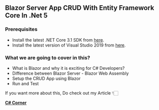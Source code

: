 ## Blazor Server App CRUD With Entity Framework Core In .Net 5

### Prerequisites
- Install the latest .NET Core 3.1 SDK from [here](https://dotnet.microsoft.com/download/dotnet/5.0 "here").
- Install the latest version of Visual Studio 2019 from [here](https://visualstudio.microsoft.com/downloads/ "here").

### What we are going to cover in this?
- What is Blazor and why it is exciting for C# Developers?
- Difference between Blazor Server - Blazor Web Assembly
- Setup the CRUD App using Blazor
- Run and Test 

If you want more about this, Do check out my Article 👇🏻

[**C# Corner**](https://www.c-sharpcorner.com/article/blazor-crud-app-using-entity-framework-core-in-net-5/ "C# Corner")
